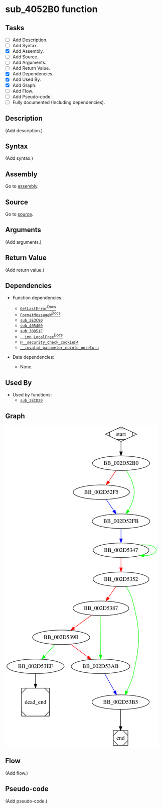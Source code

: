 # sub_4052B0 function

## Tasks

- [ ] Add Description.
- [ ] Add Syntax.
- [X] Add Assembly.
- [ ] Add Source.
- [ ] Add Arguments.
- [ ] Add Return Value.
- [X] Add Dependencies.
- [X] Add Used By.
- [X] Add Graph.
- [ ] Add Flow.
- [ ] Add Pseudo-code.
- [ ] Fully documented (Including dependencies).

## Description

(Add description.)

## Syntax

(Add syntax.)

## Assembly

Go to [assembly](../asm/sub_4052B0.asm).

## Source

Go to [source](../cc/sub_4052B0.cc).

## Arguments

(Add arguments.)

## Return Value

(Add return value.)

## Dependencies

* Function dependencies:
  * [`GetLastError`<sup>Docs</sup>](https://docs.microsoft.com/en-us/windows/win32/api/errhandlingapi/nf-errhandlingapi-getlasterror)
  * [`FormatMessageW`<sup>Docs</sup>](https://docs.microsoft.com/en-us/windows/win32/api/winbase/nf-winbase-formatmessagew)
  * [`sub_2E3C90`](sub_2E3C90.md)
  * [`sub_405400`](sub_405400.md)
  * [`sub_30851F`](sub_30851F.md)
  * [`__imp_LocalFree`<sup>Docs</sup>](https://docs.microsoft.com/en-us/windows/win32/api/winbase/nf-winbase-localfree)
  * [`@__security_check_cookie@4`](@__security_check_cookie@4.md)
  * [`__invalid_parameter_noinfo_noreturn`](__invalid_parameter_noinfo_noreturn.md)


* Data dependencies:
  * None.

## Used By

* Used by functions:
  * [`sub_2ECD20`](sub_2ECD20.md)

## Graph

![sub_4052B0 Graph](../svg/sub_4052B0.svg "sub_4052B0 Graph")

## Flow

(Add flow.)

## Pseudo-code

(Add pseudo-code.)



